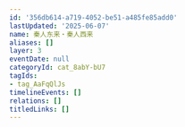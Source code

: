 ```yaml
---
id: '356db614-a719-4052-be51-a485fe85add0'
lastUpdated: '2025-06-07'
name: 秦人东来・秦人西来
aliases: []
layer: 3
eventDate: null
categoryId: cat_8abY-bU7
tagIds:
- tag_AaFqQlJs
timelineEvents: []
relations: []
titledLinks: []
---
```


